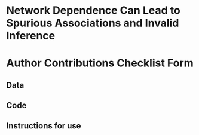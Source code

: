 # Network Dependence Can Lead to Spurious Associations and Invalid Inference

# Author Contributions Checklist Form

## Data


## Code


## Instructions for use

